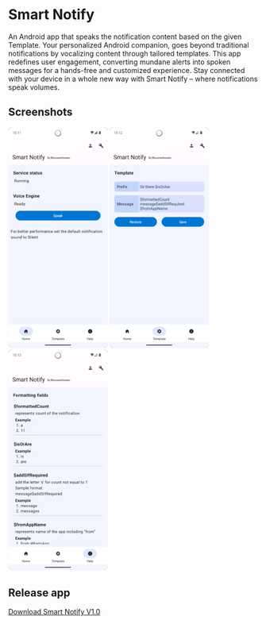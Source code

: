# Smart Notify

An Android app that speaks the notification content based on the given Template. Your personalized Android companion, goes beyond traditional notifications by vocalizing content through tailored templates. This app redefines user engagement, converting mundane alerts into spoken messages for a hands-free and customized experience. Stay connected with your device in a whole new way with Smart Notify – where notifications speak volumes.

## Screenshots
  <img src="screenshots/Screenshot_1.png" width="200"/>  <img src="screenshots/Screenshot_2.png" width="200"/>
  <img src="screenshots/Screenshot_3.png" width="200"/> 

## Release app
  [Download Smart Notify V1.0](app/release/app-release.apk)

